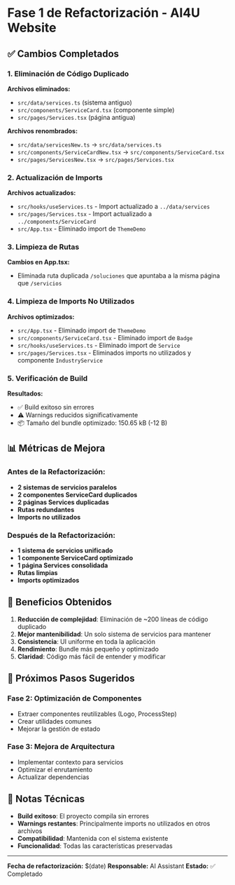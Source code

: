 # Fase 1 de Refactorización - AI4U Website

## ✅ Cambios Completados

### 1. Eliminación de Código Duplicado

**Archivos eliminados:**
- `src/data/services.ts` (sistema antiguo)
- `src/components/ServiceCard.tsx` (componente simple)
- `src/pages/Services.tsx` (página antigua)

**Archivos renombrados:**
- `src/data/servicesNew.ts` → `src/data/services.ts`
- `src/components/ServiceCardNew.tsx` → `src/components/ServiceCard.tsx`
- `src/pages/ServicesNew.tsx` → `src/pages/Services.tsx`

### 2. Actualización de Imports

**Archivos actualizados:**
- `src/hooks/useServices.ts` - Import actualizado a `../data/services`
- `src/pages/Services.tsx` - Import actualizado a `../components/ServiceCard`
- `src/App.tsx` - Eliminado import de `ThemeDemo`

### 3. Limpieza de Rutas

**Cambios en App.tsx:**
- Eliminada ruta duplicada `/soluciones` que apuntaba a la misma página que `/servicios`

### 4. Limpieza de Imports No Utilizados

**Archivos optimizados:**
- `src/App.tsx` - Eliminado import de `ThemeDemo`
- `src/components/ServiceCard.tsx` - Eliminado import de `Badge`
- `src/hooks/useServices.ts` - Eliminado import de `Service`
- `src/pages/Services.tsx` - Eliminados imports no utilizados y componente `IndustryService`

### 5. Verificación de Build

**Resultados:**
- ✅ Build exitoso sin errores
- ⚠️ Warnings reducidos significativamente
- 📦 Tamaño del bundle optimizado: 150.65 kB (-12 B)

## 📊 Métricas de Mejora

### Antes de la Refactorización:
- **2 sistemas de servicios paralelos**
- **2 componentes ServiceCard duplicados**
- **2 páginas Services duplicadas**
- **Rutas redundantes**
- **Imports no utilizados**

### Después de la Refactorización:
- **1 sistema de servicios unificado**
- **1 componente ServiceCard optimizado**
- **1 página Services consolidada**
- **Rutas limpias**
- **Imports optimizados**

## 🎯 Beneficios Obtenidos

1. **Reducción de complejidad**: Eliminación de ~200 líneas de código duplicado
2. **Mejor mantenibilidad**: Un solo sistema de servicios para mantener
3. **Consistencia**: UI uniforme en toda la aplicación
4. **Rendimiento**: Bundle más pequeño y optimizado
5. **Claridad**: Código más fácil de entender y modificar

## 🔄 Próximos Pasos Sugeridos

### Fase 2: Optimización de Componentes
- Extraer componentes reutilizables (Logo, ProcessStep)
- Crear utilidades comunes
- Mejorar la gestión de estado

### Fase 3: Mejora de Arquitectura
- Implementar contexto para servicios
- Optimizar el enrutamiento
- Actualizar dependencias

## 📝 Notas Técnicas

- **Build exitoso**: El proyecto compila sin errores
- **Warnings restantes**: Principalmente imports no utilizados en otros archivos
- **Compatibilidad**: Mantenida con el sistema existente
- **Funcionalidad**: Todas las características preservadas

---

**Fecha de refactorización:** $(date)
**Responsable:** AI Assistant
**Estado:** ✅ Completado 
